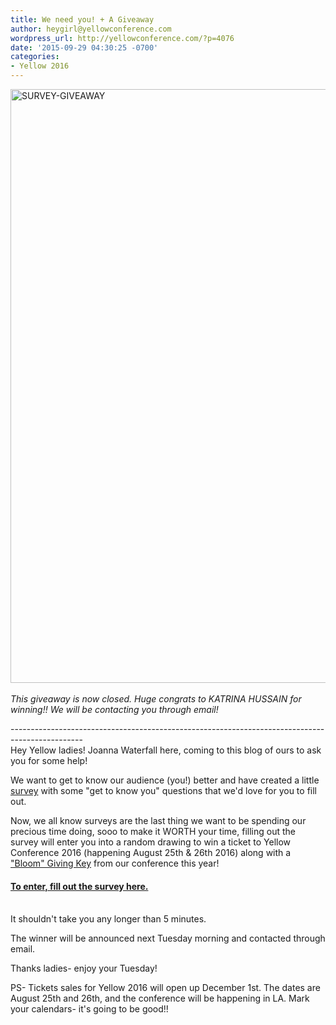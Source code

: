 ```yaml
---
title: We need you! + A Giveaway
author: heygirl@yellowconference.com
wordpress_url: http://yellowconference.com/?p=4076
date: '2015-09-29 04:30:25 -0700'
categories:
- Yellow 2016
---
```

<p><a href="http://yellowconference.com/wp-content/uploads/2015/09/SURVEY-GIVEAWAY2.jpg"><img class=" size-full wp-image-4082 alignleft" src="http://yellowconference.com/wp-content/uploads/2015/09/SURVEY-GIVEAWAY2.jpg" alt="SURVEY-GIVEAWAY" width="700" height="950" /></a><br />
<em><br />
This giveaway is now closed. Huge congrats to KATRINA HUSSAIN for winning!! We will be contacting you through email!</em></p>
<p>------------------------------------------------------------------------------------------------<br />
Hey Yellow ladies! Joanna Waterfall here, coming to this blog of ours to ask you for some help!</p>
<p>We want to get to know our audience (you!) better and have created a little <a href="https://joannawaterfall.typeform.com/to/yQiayj" target="_blank">survey</a> with some "get to know you" questions that we'd love for you to fill out.</p>
<p>Now, we all know surveys are the last thing we want to be spending our precious time doing, sooo to make it WORTH your time, filling out the survey will enter you into a random drawing to win a ticket to Yellow Conference 2016 (happening August 25th &amp; 26th 2016) along with a <a href="https://yellowco.myshopify.com/products/bloom-key-the-giving-keys-collaboration" target="_blank">"Bloom" Giving Key</a> from our conference this year!</p>
<h4><a href="https://joannawaterfall.typeform.com/to/yQiayj" target="_blank">To enter, fill out the survey here.</a></h4><br />
It shouldn't take you any longer than 5 minutes.</p>
<p>The winner will be announced next Tuesday morning and contacted through email.</p>
<p>Thanks ladies-&nbsp;enjoy your Tuesday!</p>
<p>PS- Tickets sales for Yellow 2016 will open up December 1st. The dates are August 25th and 26th, and the conference will be happening in LA.&nbsp;Mark your calendars- it's going to be good!!</p>

